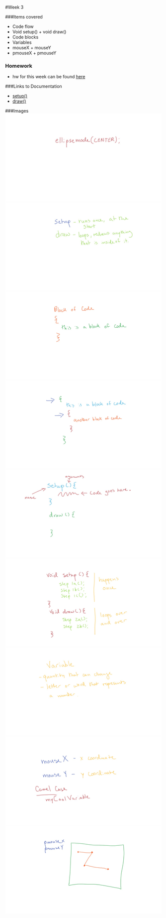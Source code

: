 #Week 3

###Items covered
* Code flow
* Void setup() + void draw()
* Code blocks
* Variables
* mouseX + mouseY
* pmouseX + pmouseY

### Homework
* hw for this week can be found [here](https://github.com/mositech/CS2015/issues/9)

###Links to Documentation
* [setup()](https://processing.org/reference/setup_.html)
* [draw()](https://processing.org/reference/draw.html)

###Images
![ellipsemode()](https://github.com/mositech/CS2015/blob/master/Class-Material/week03/imageNotes/01_ellipsemode.jpg?raw=true)
![startDraw](https://github.com/mositech/CS2015/blob/master/Class-Material/week03/imageNotes/02_startDraw.jpg?raw=true)
![block of code](https://github.com/mositech/CS2015/blob/master/Class-Material/week03/imageNotes/03_block%20of%20code.jpg?raw=true)
![nested blocks](https://github.com/mositech/CS2015/blob/master/Class-Material/week03/imageNotes/04_nestedblocks.jpg?raw=true)
![setup + draw function](https://github.com/mositech/CS2015/blob/master/Class-Material/week03/imageNotes/05_setupDrawFunction.jpg?raw=true)
![code flow](https://github.com/mositech/CS2015/blob/master/Class-Material/week03/imageNotes/06_flow.jpg?raw=true)
![variable](https://github.com/mositech/CS2015/blob/master/Class-Material/week03/imageNotes/07_variable.jpg?raw=true)
![mouseX + mouseY](https://github.com/mositech/CS2015/blob/master/Class-Material/week03/imageNotes/08_mouseXY.jpg?raw=true)
![pmouseX + pmouseY](https://github.com/mositech/CS2015/blob/master/Class-Material/week03/imageNotes/09_pmouse.jpg?raw=true)
